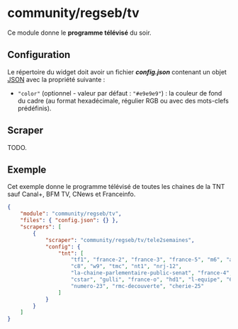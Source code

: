 # community/regseb/tv

Ce module donne le **programme télévisé** du soir.

## Configuration

Le répertoire du widget doit avoir un fichier ***config.json*** contenant un
objet
[JSON](https://www.json.org/json-fr.html "JavaScript Object Notation") avec la
propriété suivante :

- `"color"` (optionnel - valeur par défaut : `"#e9e9e9"`) : la couleur de fond
  du cadre (au format hexadécimale, régulier RGB ou avec des mots-clefs
  prédéfinis).

## Scraper

TODO.

## Exemple

Cet exemple donne le programme télévisé de toutes les chaines de la TNT sauf
Canal+, BFM TV, CNews et Franceinfo.

```JSON
{
    "module": "community/regseb/tv",
    "files": { "config.json": {} },
    "scrapers": [
        {
            "scraper": "community/regseb/tv/tele2semaines",
            "config": {
                "tnt": [
                    "tf1", "france-2", "france-3", "france-5", "m6", "arte",
                    "c8", "w9", "tmc", "nt1", "nrj-12",
                    "la-chaine-parlementaire-public-senat", "france-4",
                    "cstar", "gulli", "france-o", "hd1", "l-equipe", "6ter",
                    "numero-23", "rmc-decouverte", "cherie-25"
                ]
            }
        }
    ]
}
```

